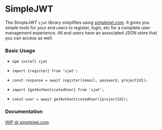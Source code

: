# SimpleJWT

The SimpleJWT `sjwt` library simplifies using [simplejwt.com](https://simplejwt.com?utm_source=github). It gives you simple tools for your end users to register, login, etc for a complete user management experience. All end users have an associated JSON store that you can access as well.

### Basic Usage

* `npm install sjwt`

* `import {register} from 'sjwt';`

* `const response = await register({email, password, projectId});`

* `import {getAuthenticatedUser} from 'sjwt';`

* `const user = await getAuthenticatedUser({projectId});`

### Documentation

[WIP @ simplejwt.com](https://simplejwt.com/docs)